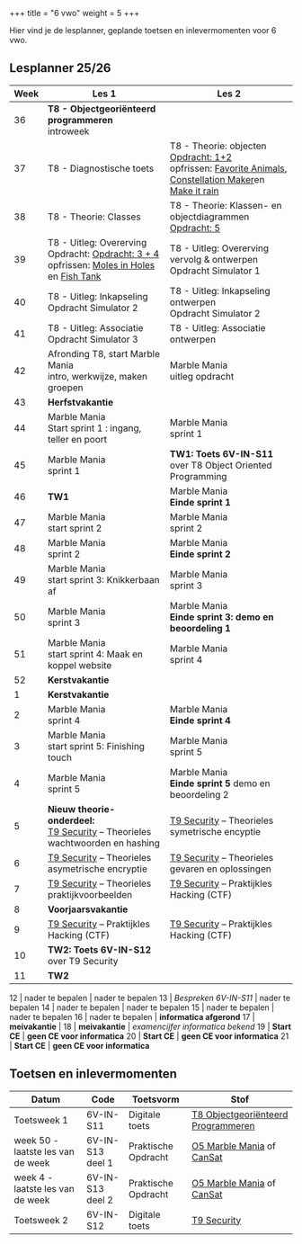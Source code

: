 +++
title = "6 vwo"
weight = 5
+++

Hier vind je de lesplanner, geplande toetsen en inlevermomenten voor 6 vwo.

<!--more-->

## Lesplanner 25/26

<!-- 
Tip voor het maken van nieuwe lesplanners:
Maak een bronbestand in Excel
Knip en plak de juiste kolommen naar een editor
Vervang tab door | (kan in texteditor maar ook in Word: knip en plak een tab in het zoeken veld en type | in vervangen veld)
Knip en plak het resultaat hieronder
-->



Week| Les 1 | Les 2
----|-------|------
36  | **T8 - Objectgeoriënteerd programmeren** <br/> introweek ||
37  | T8 - Diagnostische toets <br/> | T8 - Theorie: objecten<br/>[Opdracht: 1+2](../objectoriented_verwerkingsopdrachten)<br/>opfrissen: [Favorite Animals](https://www.khanacademy.org/computing/computer-programming/programming/arrays/pc/challenge-favorite-animals), [Constellation Maker](https://www.khanacademy.org/computing/computer-programming/programming/arrays/pc/challenge-constellation-maker)en [Make it rain](https://www.khanacademy.org/computing/computer-programming/programming/arrays/pp/project-make-it-rain)
38  | T8 - Theorie: Classes<br/>| T8 - Theorie: Klassen- en objectdiagrammen<br/>[Opdracht: 5](../objectoriented_verwerkingsopdrachten)<br/> 
39  | T8 - Uitleg: Overerving<br/>Opdracht: [Opdracht: 3 + 4](objectoriented_verwerkingsopdrachten) <br/>opfrissen: [Moles in Holes](https://www.khanacademy.org/computing/computer-programming/programming/functions/pc/challenge-moles-in-holes) en [Fish Tank](https://www.khanacademy.org/computing/computer-programming/programming/functions/pp/project-fish-tank)| T8 - Uitleg: Overerving vervolg & ontwerpen<br/>Opdracht Simulator 1
40  | T8 - Uitleg: Inkapseling<br/>Opdracht Simulator 2 | T8 - Uitleg: Inkapseling ontwerpen<br/>Opdracht Simulator 2
41  | T8 - Uitleg: Associatie<br/>Opdracht Simulator 3 | T8 - Uitleg: Associatie ontwerpen
42  | Afronding T8, start Marble Mania <br/>intro, werkwijze, maken groepen | Marble Mania <br/>uitleg opdracht
43  | **Herfstvakantie**||
44  | Marble Mania <br/>Start sprint 1 : ingang, teller en poort | Marble Mania<br/>sprint 1
45  | Marble Mania<br/>sprint 1 | **TW1: Toets 6V-IN-S11** <br/> over T8 Object Oriented Programming|
46  | **TW1**| Marble Mania <br/> **Einde sprint 1**
47  | Marble Mania<br/>start sprint 2 | Marble Mania<br/>sprint 2
48  | Marble Mania<br/>sprint 2 | Marble Mania<br/>**Einde sprint 2** 
49  | Marble Mania<br/>start sprint 3: Knikkerbaan af | Marble Mania<br/>sprint 3
50  | Marble Mania<br/>sprint 3 | Marble Mania<br/>**Einde sprint 3: demo en beoordeling 1**
51  | Marble Mania<br/>start sprint 4: Maak en koppel website | Marble Mania<br/>sprint 4
52  | **Kerstvakantie**||
1   | **Kerstvakantie**||
2   | Marble Mania <br/> sprint 4 | Marble Mania <br/>**Einde sprint 4** 
3   | Marble Mania <br/> start sprint 5: Finishing touch | Marble Mania <br/>sprint 5
4   | Marble Mania <br/>sprint 5 | Marble Mania <br/> **Einde sprint 5** demo en beoordeling 2
5   | **Nieuw theorie-onderdeel:** <br/>[T9 Security](/theorie/security/) – Theorieles wachtwoorden en hashing | [T9 Security](/theorie/security/) – Theorieles symetrische encyptie
6   | [T9 Security](/theorie/security/) – Theorieles asymetrische encryptie | [T9 Security](/theorie/security/) – Theorieles gevaren en oplossingen
7   | [T9 Security](/theorie/security/) – Theorieles praktijkvoorbeelden | [T9 Security](/theorie/security/) – Praktijkles Hacking (CTF)
8   | **Voorjaarsvakantie**|
9   | [T9 Security](/theorie/security/) – Praktijkles Hacking (CTF) | [T9 Security](/theorie/security/) – Praktijkles Hacking (CTF)
10  | **TW2: Toets 6V-IN-S12** <br/> over T9 Security |
11  | **TW2** |


<!--10  | [T9 Security](/theorie/security/) – Praktijkles Hacking (CTF) | [T9 Security](/theorie/security/) – Praktijkles Hacking (CTF)-->
12  | nader te bepalen | nader te bepalen
13  | *Bespreken 6V-IN-S11* | nader te bepalen
14  | nader te bepalen | nader te bepalen
15  | nader te bepalen | nader te bepalen
16  | nader te bepalen | **informatica afgerond**
17  | **meivakantie** |
18  | **meivakantie** | *examencijfer informatica bekend*
19  | **Start CE** | **geen CE voor informatica**
20  | **Start CE** | **geen CE voor informatica**
21  | **Start CE** | **geen CE voor informatica**

## Toetsen en inlevermomenten

Datum        | Code     | Toetsvorm      | Stof
-------------|----------|----------------|-----
Toetsweek 1 | 6V-IN-S11 | Digitale toets | [T8 Objectgeoriënteerd Programmeren](/theorie/objectoriented/#leerdoelen)
week 50 - laatste les van de week | 6V-IN-S13 deel 1 | Praktische Opdracht | [O5 Marble Mania](/opdrachten/knikkerbaan/) of [CanSat](https://esero.nl/paginas/doe-mee-aan-de-cansat-competitie)
week 4 - laatste les van de week | 6V-IN-S13 deel 2 | Praktische Opdracht | [O5 Marble Mania](/opdrachten/knikkerbaan/) of [CanSat](https://esero.nl/paginas/doe-mee-aan-de-cansat-competitie)
Toetsweek 2 |6V-IN-S12 | Digitale toets | [T9 Security](/theorie/security/#leerdoelen) 
